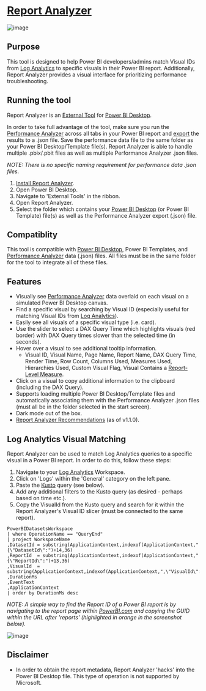 # [Report Analyzer](https://github.com/m-kovalsky/ReportAnalyzer/releases/latest)


![image](https://user-images.githubusercontent.com/29556918/136777584-e0b753f2-e871-4fbe-a888-8e4fe7094c03.png)


## Purpose

This tool is designed to help Power BI developers/admins match Visual IDs from [Log Analytics](https://docs.microsoft.com/power-bi/transform-model/log-analytics/desktop-log-analytics-overview) to specific visuals in their Power BI report. Additionally, Report Analyzer provides a visual interface for prioritizing performance troubleshooting.

## Running the tool

Report Analyzer is an [External Tool](https://docs.microsoft.com/power-bi/transform-model/desktop-external-tools) for [Power BI Desktop](https://powerbi.microsoft.com/desktop). 

In order to take full advantage of the tool, make sure you run the [Performance Analyzer](https://docs.microsoft.com/power-bi/create-reports/desktop-performance-analyzer) across all tabs in your Power BI report and [export](https://docs.microsoft.com/en-us/power-bi/create-reports/desktop-performance-analyzer#saving-performance-information) the results to a .json file. Save the performance data file to the same folder as your Power BI Desktop/Template file(s). Report Analyzer is able to handle multiple .pbix/.pbit files as well as multiple Performance Analyzer .json files.

*NOTE: There is no specific naming requirement for performance data .json files.*

1. [Install Report Analyzer](https://github.com/m-kovalsky/ReportAnalyzer/releases/latest).
2. Open Power BI Desktop.
3. Navigate to 'External Tools' in the ribbon.
4. Open Report Analyzer.
5. Select the folder which contains your [Power BI Desktop](https://powerbi.microsoft.com/desktop/) (or Power BI Template) file(s) as well as the Performance Analyzer export (.json) file.

## Compatiblity

This tool is compatible with [Power BI Desktop](https://powerbi.microsoft.com/desktop), Power BI Templates, and [Performance Analyzer](https://docs.microsoft.com/power-bi/create-reports/desktop-performance-analyzer) data (.json) files. All files must be in the same folder for the tool to integrate all of these files.

## Features

* Visually see [Performance Analyzer](https://docs.microsoft.com/power-bi/create-reports/desktop-performance-analyzer) data overlaid on each visual on a simulated Power BI Desktop canvas.
* Find a specific visual by searching by Visual ID (especially useful for matching Visual IDs from [Log Analytics](https://docs.microsoft.com/power-bi/transform-model/log-analytics/desktop-log-analytics-overview)).
* Easily see all visuals of a specific visual type (i.e. card).
* Use the slider to select a DAX Query Time which highlights visuals (red border) with DAX Query times slower than the selected time (in seconds).
* Hover over a visual to see additional tooltip information.
   *  Visual ID, Visual Name, Page Name, Report Name, DAX Query Time, Render Time, Row Count, Columns Used, Measures Used, Hierarchies Used, Custom Visual Flag, Visual Contains a [Report-Level Measure](https://www.elegantbi.com/post/reportlevelmeasures).
* Click on a visual to copy additional information to the clipboard (including the DAX Query).
* Supports loading multiple Power BI Desktop/Template files and automatically associating them with the Performance Analyzer .json files (must all be in the folder selected in the start screen).
* Dark mode out of the box.
* [Report Analyzer Recommendations](https://www.elegantbi.com/post/reportanalyzerrecos) (as of v1.1.0).

## Log Analytics Visual Matching

Report Analyzer can be used to match Log Analytics queries to a specific visual in a Power BI report. In order to do this, follow these steps:

1. Navigate to your [Log Analytics](https://docs.microsoft.com/power-bi/transform-model/log-analytics/desktop-log-analytics-overview) Workspace.
2. Click on 'Logs' within the 'General' category on the left pane.
3. Paste the [Kusto](https://docs.microsoft.com/azure/data-explorer/kusto/query/) query (see below).
4. Add any additional filters to the Kusto query (as desired - perhaps based on time etc.).
5. Copy the VisualId from the Kusto query and search for it within the Report Analyzer's Visual ID slicer (must be connected to the same report).

```kusto
PowerBIDatasetsWorkspace
| where OperationName == "QueryEnd"
| project WorkspaceName
,DatasetId = substring(ApplicationContext,indexof(ApplicationContext,"{\"DatasetId\":")+14,36)
,ReportId  = substring(ApplicationContext,indexof(ApplicationContext,"{\"ReportId\":")+13,36)
,VisualId  = substring(ApplicationContext,indexof(ApplicationContext,",\"VisualId\":")+13,20)
,DurationMs
,EventText
,ApplicationContext
| order by DurationMs desc 
```


*NOTE: A simple way to find the Report ID of a Power BI report is by navigating to the report page within [PowerBI.com]("https://www.powerbi.com") and copying the GUID within the URL after 'reports' (highlighted in orange in the screenshot below).*

![image](https://user-images.githubusercontent.com/29556918/137474202-34204afc-a1bc-461c-9324-125cbc521b38.png)


## Disclaimer

* In order to obtain the report metadata, Report Analyzer 'hacks' into the Power BI Desktop file. This type of operation is not supported by Microsoft.

